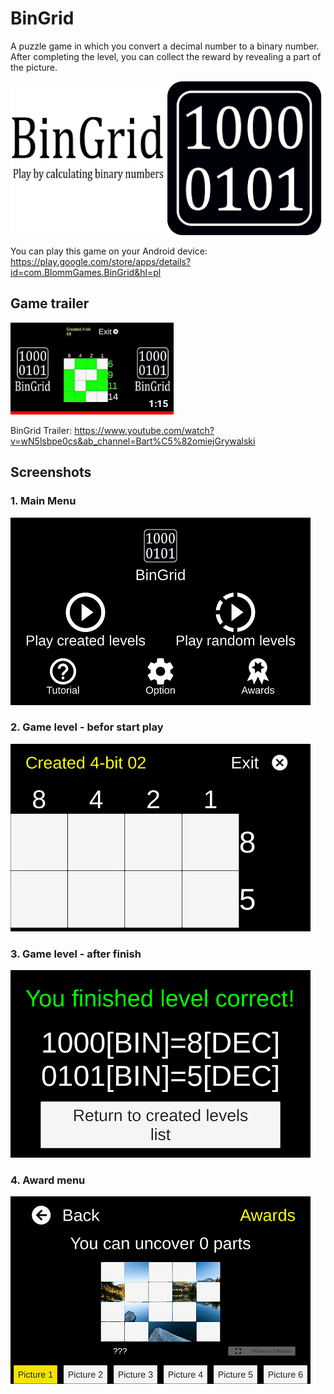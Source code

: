 # BinGrid

A puzzle game in which you convert a decimal number to a binary number. After completing the level, you can collect the reward by revealing a part of the picture.

![alt text](README_data/0BanerEN.png)

You can play this game on your Android device: https://play.google.com/store/apps/details?id=com.BlommGames.BinGrid&hl=pl

## Game trailer
[![Flip Block 3D - Promotion Trailer](README_data/1YT_trailer.png)](https://www.youtube.com/watch?v=wN5lsbpe0cs&ab_channel=Bart%C5%82omiejGrywalski)

BinGrid Trailer: https://www.youtube.com/watch?v=wN5lsbpe0cs&ab_channel=Bart%C5%82omiejGrywalski

## Screenshots

### 1. Main Menu
![alt text](README_data/2MainMenuHorEN.png)

### 2. Game level - befor start play
![alt text](README_data/3Before4-bit02HorEN.png)

### 3. Game level - after finish
![alt text](README_data/4After4-bit02HorEN.png)

### 4. Award menu
![alt text](README_data/5AwardsHorEN.png)